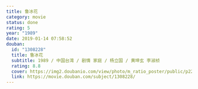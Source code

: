 ```yaml
---
title: 鲁冰花
category: movie
status: done
rating: 5
year: "1989"
date: 2019-01-14 07:58:52
douban:
  id: "1308228"
  title: 鲁冰花
  subtitle: 1989 / 中国台湾 / 剧情 家庭 / 杨立国 / 黄坤玄 李淑桢
  rating: 8.8
  cover: https://img2.doubanio.com/view/photo/m_ratio_poster/public/p2233267812.jpg
  link: https://movie.douban.com/subject/1308228/
---
```



